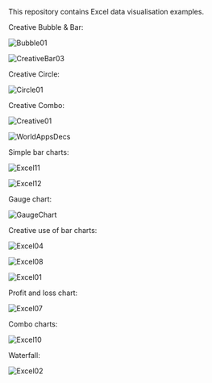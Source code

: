 This repository contains Excel data visualisation examples.

Creative Bubble & Bar:

![Bubble01](https://github.com/aloysius109/Excel-Data-Visualisation/assets/92214796/dd4b8ba2-709d-4e61-ab8c-b6c097359135)

![CreativeBar03](https://github.com/aloysius109/Excel-Data-Visualisation/assets/92214796/0785dca0-f99f-4a34-886e-f4b34dbbc342)

Creative Circle:

![Circle01](https://github.com/aloysius109/Excel-Data-Visualisation/assets/92214796/6f6f7217-0fe8-4fed-9244-19435e564c4b)

Creative Combo:

![Creative01](https://github.com/aloysius109/Excel-Data-Visualisation/assets/92214796/b4c8cc09-6b4b-4a9e-a8b1-bb8130db767f)

![WorldAppsDecs](https://github.com/aloysius109/Excel-Data-Visualisation/assets/92214796/50163ddf-accc-4c99-980e-a60f74d23fc2)

Simple bar charts:

![Excel11](https://github.com/aloysius109/Excel-Data-Visualisation/assets/92214796/ca10b3b0-970b-4b76-9970-5b759c135fd4)

![Excel12](https://github.com/aloysius109/Excel-Data-Visualisation/assets/92214796/cd36b6ab-4f06-474b-bb82-5a106c098e0b)

Gauge chart:

![GaugeChart](https://github.com/aloysius109/Excel-Data-Visualisation/assets/92214796/ca3ab61f-0acb-4cb5-b364-8084576c3f2f)

Creative use of bar charts:

![Excel04](https://github.com/aloysius109/Excel-Data-Visualisation/assets/92214796/4dae063c-458f-4743-a264-93f9f3b3eeff)

![Excel08](https://github.com/aloysius109/Excel-Data-Visualisation/assets/92214796/c540fe30-7d15-40c6-95a3-8d60916f5b6b)

![Excel01](https://github.com/aloysius109/Excel-Data-Visualisation/assets/92214796/157a7a4f-aed9-439e-a750-780a07f9dca8)

Profit and loss chart:

![Excel07](https://github.com/aloysius109/Excel-Data-Visualisation/assets/92214796/7b9fc6eb-e0e6-4725-b93b-8f725e896991)

Combo charts:

![Excel10](https://github.com/aloysius109/Excel-Data-Visualisation/assets/92214796/ebe23694-87fa-49cd-b222-9a60c7159229)

Waterfall:

![Excel02](https://github.com/aloysius109/Excel-Data-Visualisation/assets/92214796/53f70ff5-70b2-49ad-9b18-55c5b8501877)

